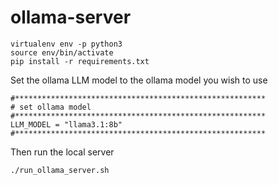 # ollama-server

```
virtualenv env -p python3
source env/bin/activate
pip install -r requirements.txt
```
Set the ollama LLM model to the 
ollama model you wish to use

```
#********************************************************
# set ollama model
#********************************************************
LLM_MODEL = "llama3.1:8b"
#********************************************************
```

Then run the local server

```
./run_ollama_server.sh
```
